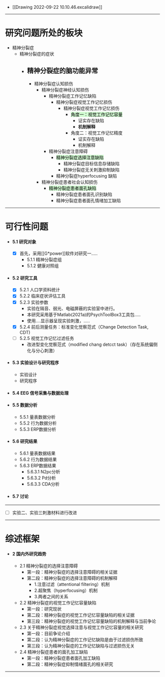 - [[Drawing 2022-09-22 10.10.46.excalidraw]]

----
# 研究问题所处的板块
- 精神分裂症
	- 精神分裂症的症状
		- 精神分裂症的脑功能异常
			- 
			- 精神分裂症认知损伤
				- 精神分裂症神经认知损伤
					- 精神分裂症工作记忆缺陷
						- 精神分裂症视觉工作记忆损伤
							- 精神分裂症视觉工作记忆损伤
								- <mark style="background: #BBFABBA6;">角度一：视觉工作记忆容量</mark>
									- 证实存在缺陷
									- **机制解释**
								- 角度二：视觉工作记忆精度
									- 证实存在缺陷
									- 机制解释
					- 精神分裂症注意障碍
						- <mark style="background: #BBFABBA6;">精神分裂症选择注意缺陷</mark>
							- 精神分裂症目标信息存储缺陷
							- 精神分裂症无关刺激抑制缺陷
						- 精神分裂症hyperfocusing 缺陷
				- 精神分裂症患者社会认知损伤
					- <mark style="background: #BBFABBA6;">精神分裂症患者面孔缺陷</mark>
						- 精神分裂症患者面孔识别缺陷
						- 精神分裂症患者面孔情绪加工缺陷

---
# 可行性问题

- #### 5.1 研究对象
	- [x] 首先，采用[[G*power]]软件对研究一.....
		- 5.1.1 精神分裂症组
		- 5.1.2 健康对照组
- #### 5.2 研究工具
	- [x] 5.2.1 人口学资料统计
	- [x] 5.2.2 临床症状评估工具
	- [x] 5.2.3 实验参数
		- 实验在隔音、弱光、电磁屏蔽的实验室中进行。
		- 本研究采用基于Matlab(2021a)的PsychToolBox3工具包..... 
		-  使用....显示器呈现实验刺激，.....
	- [x] 5.2.4 前后测量任务：标准变化觉察范式（Change Detection Task, CDT)
	- [ ] 5.2.5 视觉工作记忆过滤任务
		- 改进型变化觉察范式（modified chang detcct task）（存在系统偏侧化与分心刺激）
- #### 5.3 实验设计与研究程序
	- 实验设计
	- 研究程序
- #### 5.4 EEG 信号采集与数据处理
- #### 5.5 数据分析
	- 5.5.1 量表数据分析
	- 5.5.2 行为数据分析
	- 5.5.3 ERP数据分析
- #### 5.6 研究结果
	- 5.6.1 量表数据结果
	- 5.6.2 行为数据结果
	- 5.6.3 ERP数据结果
		- 5.6.3.1 N2pc分析
		- 5.6.3.2 Pd分析
		- 5.6.3.3 CDA分析
- #### 5.7 讨论
----
- [ ] 实验二、实验三刺激材料进行改进
------

# 综述框架
- #### 2 国内外研究趋势
	- 2.1 精神分裂症的选择注意障碍
		- 第一段：精神分裂症的选择注意障碍的相关证据
		- 第二段：精神分裂症的选择注意障碍的机制解释
			- 1.注意过滤（attentional filtering）机制
			- 2.超聚焦（hyperfocusing）机制
			- 3.两者之间的关系
	- 2.2 精神分裂症的视觉工作记忆容量缺陷
		- 第一段：研究现状
		- 第二段：精神分裂症的视觉工作记忆容量缺陷的相关证据
		- 第三段：精神分裂症的视觉工作记忆容量缺陷的机制解释与当前争论
	- 2.3 关于精神分裂症视觉选择注意与视觉工作记忆容量的相关研究
		- 第一段：目前争论介绍
		- 第二段：认为精神分裂症的工作记忆缺陷是由于过滤损伤所致
		- 第三段：认为精神分裂症的工作记忆缺陷与过滤损伤无关
	- 2.4 精神分裂症患者的面孔加工缺陷
		- 第一段：精神分裂症患者面孔加工缺陷
		- 第二段：精神分裂症抑制情绪面孔的相关研究




------




